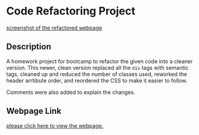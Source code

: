 # Code Refactoring Project

[screenshot of the refactored webpage](./assets/images/README-Screenshot.png)
## Description

A homework project for bootcamp to refactor the given code into a cleaner version. This newer, clean version replaced all the ```div``` tags with semantic tags, cleaned up and reduced the number of classes used, reworked the header arrtibute order, and reordered the CSS to make it easier to follow.

Comments were also added to explain the changes.

## Webpage Link

[please click here to view the webpage.](https://wruback.github.io/code-refactoring-project/)
